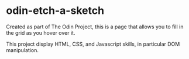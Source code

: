 # odin-etch-a-sketch

Created as part of The Odin Project, this is a page that allows you to fill in the grid as you hover over it.

This project display HTML, CSS, and Javascript skills, in particular DOM manipulation.